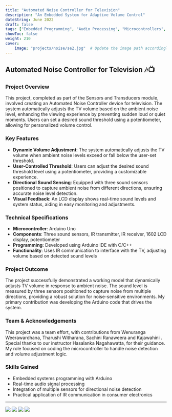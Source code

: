 ```yaml
---
title: "Automated Noise Controller for Television"
description: "An Embedded System for Adaptive Volume Control"
dateString: June 2022
draft: false
tags: ["Embedded Programming", "Audio Processing", "Microcontrollers", "Arduino", "Sensors & Transducers"]
showToc: false
weight: 210
cover:
    image: "projects/noise/se2.jpg"  # Update the image path accordingly
---
```


## Automated Noise Controller for Television 🎶📺

### Project Overview

This project, completed as part of the Sensors and Transducers module, involved creating an Automated Noise Controller device for television. The system automatically adjusts the TV volume based on the ambient noise level, enhancing the viewing experience by preventing sudden loud or quiet moments. Users can set a desired sound threshold using a potentiometer, allowing for personalized volume control.

### Key Features

- **Dynamic Volume Adjustment**: The system automatically adjusts the TV volume when ambient noise levels exceed or fall below the user-set threshold.
- **User-Controlled Threshold**: Users can adjust the desired sound threshold level using a potentiometer, providing a customizable experience.
- **Directional Sound Sensing**: Equipped with three sound sensors positioned to capture ambient noise from different directions, ensuring accurate noise level detection.
- **Visual Feedback**: An LCD display shows real-time sound levels and system status, aiding in easy monitoring and adjustments.

### Technical Specifications

- **Microcontroller**: Arduino Uno
- **Components**: Three sound sensors, IR transmitter, IR receiver, 1602 LCD display, potentiometer
- **Programming**: Developed using Arduino IDE with C/C++
- **Functionality**: Uses IR communication to interface with the TV, adjusting volume based on detected sound levels

### Project Outcome

The project successfully demonstrated a working model that dynamically adjusts TV volume in response to ambient noise. The sound level is measured by three sensors positioned to capture noise from multiple directions, providing a robust solution for noise-sensitive environments. My primary contribution was developing the Arduino code that drives the system.

### Team & Acknowledgements

This project was a team effort, with contributions from Wenuranga Weerawardhana, Tharushi Witharana, Sachini Ranaweera and Kajawahini . Special thanks to our instructor Hasalanka Nagahawatta, for their guidance. My role focused on coding the microcontroller to handle noise detection and volume adjustment logic.

### Skills Gained

- Embedded systems programming with Arduino
- Real-time audio signal processing
- Integration of multiple sensors for directional noise detection
- Practical application of IR communication in consumer electronics

---



![](/projects/noise/se1.jpg)
![](/projects/noise/se2.jpg)
![](/projects/noise/se3.jpg)
![](/projects/noise/se4.jpg)